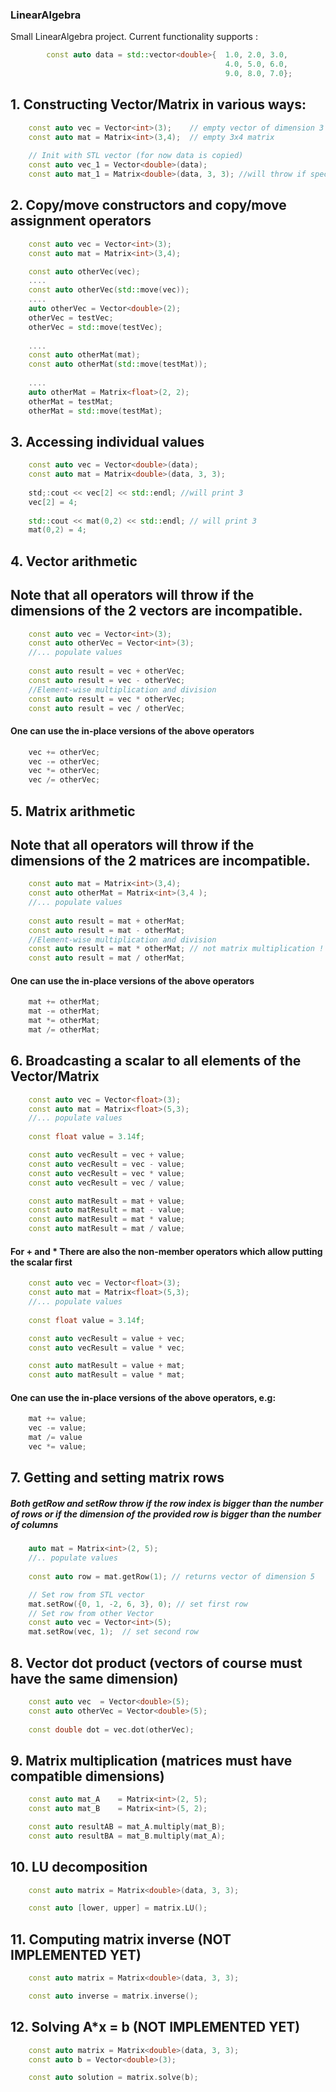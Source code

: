 ### LinearAlgebra

Small LinearAlgebra project. Current functionality supports : 

```cpp
        const auto data = std::vector<double>{  1.0, 2.0, 3.0,
                                                4.0, 5.0, 6.0,
                                                9.0, 8.0, 7.0};
```

## 1. Constructing Vector/Matrix in various ways:
```cpp
    const auto vec = Vector<int>(3);    // empty vector of dimension 3
    const auto mat = Matrix<int>(3,4);  // empty 3x4 matrix
    
    // Init with STL vector (for now data is copied)
    const auto vec_1 = Vector<double>(data);
    const auto mat_1 = Matrix<double>(data, 3, 3); //will throw if specified dimensions are incompatible with data.size()
```

## 2. Copy/move constructors and copy/move assignment operators 
```cpp
    const auto vec = Vector<int>(3);
    const auto mat = Matrix<int>(3,4);

    const auto otherVec(vec);
    ....
    const auto otherVec(std::move(vec));
    ....
    auto otherVec = Vector<double>(2);
    otherVec = testVec;
    otherVec = std::move(testVec);
    
    ....
    const auto otherMat(mat);
    const auto otherMat(std::move(testMat));
    
    ....
    auto otherMat = Matrix<float>(2, 2);
    otherMat = testMat;
    otherMat = std::move(testMat);
```


## 3. Accessing individual values
```cpp
    const auto vec = Vector<double>(data);
    const auto mat = Matrix<double>(data, 3, 3);
    
    std;:cout << vec[2] << std::endl; //will print 3
    vec[2] = 4;
    
    std::cout << mat(0,2) << std::endl; // will print 3
    mat(0,2) = 4;
```

## 4. Vector arithmetic
## Note that all operators will throw if the dimensions of the 2 vectors are incompatible.
```cpp
    const auto vec = Vector<int>(3);
    const auto otherVec = Vector<int>(3);
    //... populate values
    
    const auto result = vec + otherVec;
    const auto result = vec - otherVec;
    //Element-wise multiplication and division
    const auto result = vec * otherVec;
    const auto result = vec / otherVec;
```
#### One can use the in-place versions of the above operators
```cpp
    vec += otherVec;
    vec -= otherVec;
    vec *= otherVec;
    vec /= otherVec;
```

## 5. Matrix arithmetic
## Note that all operators will throw if the dimensions of the 2 matrices are incompatible.
```cpp
    const auto mat = Matrix<int>(3,4);
    const auto otherMat = Matrix<int>(3,4 );
    //... populate values
    
    const auto result = mat + otherMat;
    const auto result = mat - otherMat;
    //Element-wise multiplication and division
    const auto result = mat * otherMat; // not matrix multiplication !
    const auto result = mat / otherMat;
```
#### One can use the in-place versions of the above operators
```cpp
    mat += otherMat;
    mat -= otherMat;
    mat *= otherMat;
    mat /= otherMat;
```

## 6. Broadcasting a scalar to all elements of the Vector/Matrix
```cpp
    const auto vec = Vector<float>(3);
    const auto mat = Matrix<float>(5,3);
    //... populate values
    
    const float value = 3.14f;

    const auto vecResult = vec + value;
    const auto vecResult = vec - value;
    const auto vecResult = vec * value;
    const auto vecResult = vec / value;

    const auto matResult = mat + value;
    const auto matResult = mat - value;
    const auto matResult = mat * value;
    const auto matResult = mat / value;
```

#### For + and * There are also the non-member operators which allow putting the scalar first
```cpp
    const auto vec = Vector<float>(3);
    const auto mat = Matrix<float>(5,3);
    //... populate values
    
    const float value = 3.14f;

    const auto vecResult = value + vec;
    const auto vecResult = value * vec;

    const auto matResult = value + mat;
    const auto matResult = value * mat;
```
#### One can use the in-place versions of the above operators, e.g:
```cpp
    mat += value;
    vec -= value;
    mat /= value
    vec *= value;
```

## 7. Getting and setting matrix rows
##### Both getRow and setRow throw if the row index is bigger than the number of rows or if the dimension of the provided row is bigger than the number of columns
```cpp
    auto mat = Matrix<int>(2, 5);
    //.. populate values
    
    const auto row = mat.getRow(1); // returns vector of dimension 5

    // Set row from STL vector
    mat.setRow({0, 1, -2, 6, 3}, 0); // set first row
    // Set row from other Vector
    const auto vec = Vector<int>(5);
    mat.setRow(vec, 1);  // set second row
```

## 8. Vector dot product (vectors of course must have the same dimension)
```cpp
    const auto vec  = Vector<double>(5);
    const auto otherVec = Vector<double>(5);
    
    const double dot = vec.dot(otherVec);
```

## 9. Matrix multiplication (matrices must have compatible dimensions)
```cpp
    const auto mat_A    = Matrix<int>(2, 5);
    const auto mat_B    = Matrix<int>(5, 2);

    const auto resultAB = mat_A.multiply(mat_B);
    const auto resultBA = mat_B.multiply(mat_A);
```

## 10. LU decomposition
```cpp
    const auto matrix = Matrix<double>(data, 3, 3);

    const auto [lower, upper] = matrix.LU();
```

## 11. Computing matrix inverse  (NOT IMPLEMENTED YET)
```cpp
    const auto matrix = Matrix<double>(data, 3, 3);

    const auto inverse = matrix.inverse();
```


## 12. Solving A*x = b   (NOT IMPLEMENTED YET)
```cpp
    const auto matrix = Matrix<double>(data, 3, 3);
    const auto b = Vector<double>(3);

    const auto solution = matrix.solve(b);
```